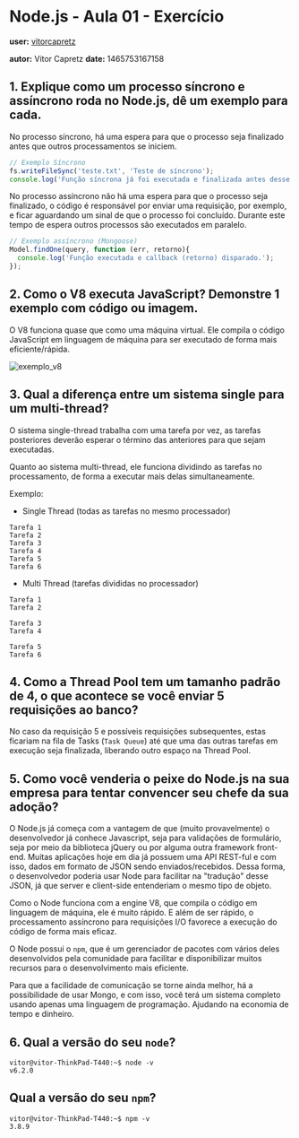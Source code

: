 # Node.js - Aula 01 - Exercício
**user:** [vitorcapretz](https://github.com/vitorcapretz)

**autor:** Vitor Capretz
**date:** 1465753167158

## 1. Explique como um processo síncrono e assíncrono roda no Node.js, dê um exemplo para cada.

No processo síncrono, há uma espera para que o processo seja finalizado antes que outros processamentos se iniciem.

```js
// Exemplo Síncrono
fs.writeFileSync('teste.txt', 'Teste de síncrono');
console.log('Função síncrona já foi executada e finalizada antes desse disparo');

```

No processo assíncrono não há uma espera para que o processo seja finalizado, o código é responsável por enviar uma requisição, por exemplo, e ficar aguardando um sinal de que o processo foi concluído. Durante este tempo de espera outros processos são executados em paralelo.

```js
// Exemplo assíncrono (Mongoose) 
Model.findOne(query, function (err, retorno){
  console.log('Função executada e callback (retorno) disparado.');
});

```

## 2. Como o V8 executa JavaScript? Demonstre 1 exemplo com código ou imagem.

O V8 funciona quase que como uma máquina virtual. Ele compila o código JavaScript em linguagem de máquina para ser executado de forma mais eficiente/rápida.

![exemplo_v8](https://qph.is.quoracdn.net/main-qimg-ab2a954b51c404efe66cdc7681da6b85)

## 3. Qual a diferença entre um sistema single para um multi-thread?

O sistema single-thread trabalha com uma tarefa por vez, as tarefas posteriores deverão esperar o término das anteriores para que sejam executadas.

Quanto ao sistema multi-thread, ele funciona dividindo as tarefas no processamento, de forma a executar mais delas simultaneamente.

Exemplo: 

* Single Thread (todas as tarefas no mesmo processador)
```
Tarefa 1
Tarefa 2
Tarefa 3
Tarefa 4
Tarefa 5
Tarefa 6
```

* Multi Thread (tarefas divididas no processador)
``` 
Tarefa 1
Tarefa 2

Tarefa 3
Tarefa 4
  
Tarefa 5
Tarefa 6
```    
## 4. Como a Thread Pool tem um tamanho padrão de 4, o que acontece se você enviar 5 requisições ao banco?

No caso da requisição 5 e possíveis requisições subsequentes, estas ficariam na fila de Tasks (`Task Queue`) até que uma das outras tarefas em execução seja finalizada, liberando outro espaço na Thread Pool.

## 5. Como você venderia o peixe do Node.js na sua empresa para tentar convencer seu chefe da sua adoção?

O Node.js já começa com a vantagem de que (muito provavelmente) o desenvolvedor já conhece Javascript, seja para validações de formulário, seja por meio da biblioteca jQuery ou por alguma outra framework front-end. Muitas aplicações hoje em dia já possuem uma API REST-ful e com isso, dados em formato de JSON sendo enviados/recebidos. Dessa forma, o desenvolvedor poderia usar Node para facilitar na "tradução" desse JSON, já que server e client-side entenderiam o mesmo tipo de objeto.

Como o Node funciona com a engine V8, que compila o código em linguagem de máquina, ele é muito rápido. E além de ser rápido, o processamento assíncrono para requisições I/O favorece a execução do código de forma mais eficaz.

O Node possui o `npm`, que é um gerenciador de pacotes com vários deles desenvolvidos pela comunidade para facilitar e disponibilizar muitos recursos para o desenvolvimento mais eficiente.

Para que a facilidade de comunicação se torne ainda melhor, há a possibilidade de usar Mongo, e com isso, você terá um sistema completo usando apenas uma linguagem de programação. Ajudando na economia de tempo e dinheiro. 

## 6. Qual a versão do seu `node`?

```
vitor@vitor-ThinkPad-T440:~$ node -v 
v6.2.0
```

## Qual a versão do seu `npm`?

```
vitor@vitor-ThinkPad-T440:~$ npm -v
3.8.9
```
